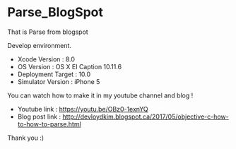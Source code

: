 # Parse_BlogSpot

That is Parse from blogspot

Develop environment.

- Xcode Version : 8.0
- OS Version : OS X EI Caption 10.11.6
- Deployment Target : 10.0
- Simulator Version : iPhone 5

You can watch how to make it in my youtube channel and blog !

- Youtube link : https://youtu.be/OBz0-1exnYQ
- Blog post link : http://devloydkim.blogspot.ca/2017/05/objective-c-how-to-how-to-parse.html

Thank you :)
